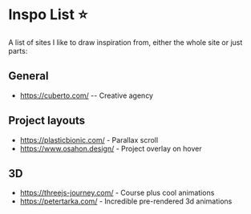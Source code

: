 # Inspo List   :star:

A list of sites I like to draw inspiration from, either the whole site or just parts:

## General
 - https://cuberto.com/ -- Creative agency

## Project layouts
- https://plasticbionic.com/ - Parallax scroll
- https://www.osahon.design/ - Project overlay on hover

## 3D
- https://threejs-journey.com/ - Course plus cool animations
- https://petertarka.com/ - Incredible pre-rendered 3d animations
